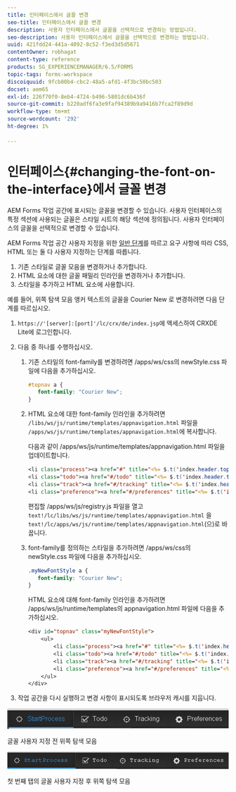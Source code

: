 ```yaml
---
title: 인터페이스에서 글꼴 변경
seo-title: 인터페이스에서 글꼴 변경
description: 사용자 인터페이스에서 글꼴을 선택적으로 변경하는 방법입니다.
seo-description: 사용자 인터페이스에서 글꼴을 선택적으로 변경하는 방법입니다.
uuid: 421fdd24-441a-4092-8c52-f3ed3d5d5671
contentOwner: robhagat
content-type: reference
products: SG_EXPERIENCEMANAGER/6.5/FORMS
topic-tags: forms-workspace
discoiquuid: 9fcb80b4-cbc2-48a5-afd1-4f3bc50bc503
docset: aem65
exl-id: 226f70f0-8eb4-4724-b496-5801dc6b436f
source-git-commit: b220adf6fa3e9faf94389b9a9416b7fca2f89d9d
workflow-type: tm+mt
source-wordcount: '292'
ht-degree: 1%

---
```


# 인터페이스{#changing-the-font-on-the-interface}에서 글꼴 변경

AEM Forms 작업 공간에 표시되는 글꼴을 변경할 수 있습니다. 사용자 인터페이스의 특정 섹션에 사용되는 글꼴은 스타일 시트의 해당 섹션에 정의됩니다. 사용자 인터페이스의 글꼴을 선택적으로 변경할 수 있습니다.

AEM Forms 작업 공간 사용자 지정을 위한 [일반 단계](../../forms/using/generic-steps-html-workspace-customization.md)를 따르고 요구 사항에 따라 CSS, HTML 또는 둘 다 사용자 지정하는 단계를 따릅니다.

1. 기존 스타일로 글꼴 모음을 변경하거나 추가합니다.
1. HTML 요소에 대한 글꼴 패밀리 인라인을 변경하거나 추가합니다.
1. 스타일을 추가하고 HTML 요소에 사용합니다.

예를 들어, 위쪽 탐색 모음 앵커 텍스트의 글꼴을 Courier New 로 변경하려면 다음 단계를 따르십시오.

1. `https://'[server]:[port]'/lc/crx/de/index.jsp`에 액세스하여 CRXDE Lite에 로그인합니다.
1. 다음 중 하나를 수행하십시오.

   1. 기존 스타일의 font-family를 변경하려면 /apps/ws/css의 newStyle.css 파일에 다음을 추가하십시오.

      ```css
      #topnav a {
         font-family: "Courier New";
      }
      ```

   1. HTML 요소에 대한 font-family 인라인을 추가하려면 `/libs/ws/js/runtime/templates/appnavigation.html` 파일을 `/apps/ws/js/runtime/templates/appnavigation.html`에 복사합니다.

      다음과 같이 /apps/ws/js/runtime/templates/appnavigation.html 파일을 업데이트합니다.

      ```jsp
      <li class="process"><a href="#" title="<%= $.t('index.header.topnav.startprocess.detail')%>" style="font-family:Courier New;" ><%= $.t('index.header.topnav.startprocess.name')%></a></li>
      <li class="todo"><a href="#/todo" title="<%= $.t('index.header.topnav.todo.detail')%>" style="font-family:Courier New;" ><%= $.t('index.header.topnav.todo.name')%></a></li>
      <li class="track"><a href="#/tracking" title="<%= $.t('index.header.topnav.tracking.detail')%>" style="font-family:Courier New;" ><%= $.t('index.header.topnav.tracking.name')%></a></li>
      <li class="preference"><a href="#/preferences" title="<%= $.t('index.header.topnav.preferences.detail')%>" style="font-family:Courier New;" ><%= $.t('index.header.topnav.preferences.name')%></a></li>
      ```

      편집할 /apps/ws/js/registry.js 파일을 열고 `text!/lc/libs/ws/js/runtime/templates/appnavigation.html` 을 `text!/lc/apps/ws/js/runtime/templates/appnavigation.html`(으)로 바꿉니다.

   1. font-family를 정의하는 스타일을 추가하려면 /apps/ws/css의 newStyle.css 파일에 다음을 추가하십시오.

      ```css
      .myNewFontStyle a {
         font-family: "Courier New";
      }
      ```

      HTML 요소에 대해 font-family 인라인을 추가하려면 /apps/ws/js/runtime/templates의 appnavigation.html 파일에 다음을 추가하십시오.

      ```jsp
      <div id="topnav" class="myNewFontStyle">
          <ul>
              <li class="process"><a href="#" title="<%= $.t('index.header.topnav.startprocess.detail')%>" ><%= $.t('index.header.topnav.startprocess.name')%></a></li>
              <li class="todo"><a href="#/todo" title="<%= $.t('index.header.topnav.todo.detail')%>"><%= $.t('index.header.topnav.todo.name')%></a></li>
              <li class="track"><a href="#/tracking" title="<%= $.t('index.header.topnav.tracking.detail')%>" ><%= $.t('index.header.topnav.tracking.name')%></a></li>
              <li class="preference"><a href="#/preferences" title="<%= $.t('index.header.topnav.preferences.detail')%>" ><%= $.t('index.header.topnav.preferences.name')%></a></li>
          </ul>
      </div>
      ```

1. 작업 공간을 다시 실행하고 변경 사항이 표시되도록 브라우저 캐시를 지웁니다.

![change_font_before](assets/change_font_before.png)

글꼴 사용자 지정 전 위쪽 탐색 모음

![change_font_after](assets/change_font_after.png)

첫 번째 탭의 글꼴 사용자 지정 후 위쪽 탐색 모음
